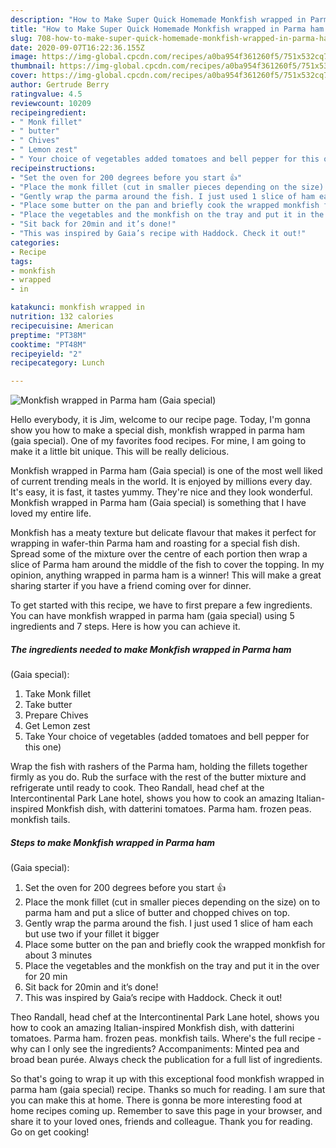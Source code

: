 ```yaml
---
description: "How to Make Super Quick Homemade Monkfish wrapped in Parma ham (Gaia special)"
title: "How to Make Super Quick Homemade Monkfish wrapped in Parma ham (Gaia special)"
slug: 708-how-to-make-super-quick-homemade-monkfish-wrapped-in-parma-ham-gaia-special
date: 2020-09-07T16:22:36.155Z
image: https://img-global.cpcdn.com/recipes/a0ba954f361260f5/751x532cq70/monkfish-wrapped-in-parma-ham-gaia-special-recipe-main-photo.jpg
thumbnail: https://img-global.cpcdn.com/recipes/a0ba954f361260f5/751x532cq70/monkfish-wrapped-in-parma-ham-gaia-special-recipe-main-photo.jpg
cover: https://img-global.cpcdn.com/recipes/a0ba954f361260f5/751x532cq70/monkfish-wrapped-in-parma-ham-gaia-special-recipe-main-photo.jpg
author: Gertrude Berry
ratingvalue: 4.5
reviewcount: 10209
recipeingredient:
- " Monk fillet"
- " butter"
- " Chives"
- " Lemon zest"
- " Your choice of vegetables added tomatoes and bell pepper for this one"
recipeinstructions:
- "Set the oven for 200 degrees before you start 👍"
- "Place the monk fillet (cut in smaller pieces depending on the size) on to parma ham and put a slice of butter and chopped chives on top."
- "Gently wrap the parma around the fish. I just used 1 slice of ham each but use two if your fillet it bigger"
- "Place some butter on the pan and briefly cook the wrapped monkfish for about 3 minutes"
- "Place the vegetables and the monkfish on the tray and put it in the over for 20 min"
- "Sit back for 20min and it’s done!"
- "This was inspired by Gaia’s recipe with Haddock. Check it out!"
categories:
- Recipe
tags:
- monkfish
- wrapped
- in

katakunci: monkfish wrapped in 
nutrition: 132 calories
recipecuisine: American
preptime: "PT38M"
cooktime: "PT48M"
recipeyield: "2"
recipecategory: Lunch

---
```



![Monkfish wrapped in Parma ham
(Gaia special)](https://img-global.cpcdn.com/recipes/a0ba954f361260f5/751x532cq70/monkfish-wrapped-in-parma-ham-gaia-special-recipe-main-photo.jpg)

Hello everybody, it is Jim, welcome to our recipe page. Today, I'm gonna show you how to make a special dish, monkfish wrapped in parma ham
(gaia special). One of my favorites food recipes. For mine, I am going to make it a little bit unique. This will be really delicious.

Monkfish wrapped in Parma ham
(Gaia special) is one of the most well liked of current trending meals in the world. It is enjoyed by millions every day. It's easy, it is fast, it tastes yummy. They're nice and they look wonderful. Monkfish wrapped in Parma ham
(Gaia special) is something that I have loved my entire life.

Monkfish has a meaty texture but delicate flavour that makes it perfect for wrapping in wafer-thin Parma ham and roasting for a special fish dish. Spread some of the mixture over the centre of each portion then wrap a slice of Parma ham around the middle of the fish to cover the topping. In my opinion, anything wrapped in parma ham is a winner! This will make a great sharing starter if you have a friend coming over for dinner.


To get started with this recipe, we have to first prepare a few ingredients. You can have monkfish wrapped in parma ham
(gaia special) using 5 ingredients and 7 steps. Here is how you can achieve it.

<!--inarticleads1-->

##### The ingredients needed to make Monkfish wrapped in Parma ham
(Gaia special):

1. Take  Monk fillet
1. Take  butter
1. Prepare  Chives
1. Get  Lemon zest
1. Take  Your choice of vegetables (added tomatoes and bell pepper for this one)


Wrap the fish with rashers of the Parma ham, holding the fillets together firmly as you do. Rub the surface with the rest of the butter mixture and refrigerate until ready to cook. Theo Randall, head chef at the Intercontinental Park Lane hotel, shows you how to cook an amazing Italian-inspired Monkfish dish, with datterini tomatoes. Parma ham. frozen peas. monkfish tails. 

<!--inarticleads2-->

##### Steps to make Monkfish wrapped in Parma ham
(Gaia special):

1. Set the oven for 200 degrees before you start 👍
1. Place the monk fillet (cut in smaller pieces depending on the size) on to parma ham and put a slice of butter and chopped chives on top.
1. Gently wrap the parma around the fish. I just used 1 slice of ham each but use two if your fillet it bigger
1. Place some butter on the pan and briefly cook the wrapped monkfish for about 3 minutes
1. Place the vegetables and the monkfish on the tray and put it in the over for 20 min
1. Sit back for 20min and it’s done!
1. This was inspired by Gaia’s recipe with Haddock. Check it out!


Theo Randall, head chef at the Intercontinental Park Lane hotel, shows you how to cook an amazing Italian-inspired Monkfish dish, with datterini tomatoes. Parma ham. frozen peas. monkfish tails. Where&#39;s the full recipe - why can I only see the ingredients? Accompaniments: Minted pea and broad bean purée. Always check the publication for a full list of ingredients. 

So that's going to wrap it up with this exceptional food monkfish wrapped in parma ham
(gaia special) recipe. Thanks so much for reading. I am sure that you can make this at home. There is gonna be more interesting food at home recipes coming up. Remember to save this page in your browser, and share it to your loved ones, friends and colleague. Thank you for reading. Go on get cooking!
